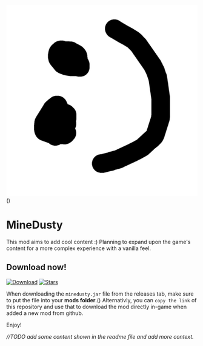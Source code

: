 ![Logo](assets/icon-git.png)()

# MineDusty
This mod aims to add cool content :) Planning to expand upon the game's content for a more complex experience with a vanilla feel.

## Download now!
[![Download](https://img.shields.io/github/v/release/ItsKirby69/minedusty?color=green&include_prereleases&label=DOWNLOAD%20LATEST%20RELEASE&logo=github&logoColor=green&style=for-the-badge)](https://github.com/ItsKirby69/minedusty/releases) [![Stars](https://img.shields.io/github/stars/ItsKirby69/minedusty?label=Star%20Me%21&style=social)]()

When downloading the `minedusty.jar` file from the releases tab, make sure to put the file into your **mods folder**.()
Alternativly, you can `copy the link` of this repository and use that to download the mod directly in-game when added a new mod from github.

Enjoy!

*//TODO add some content shown in the readme file and add more context.*
